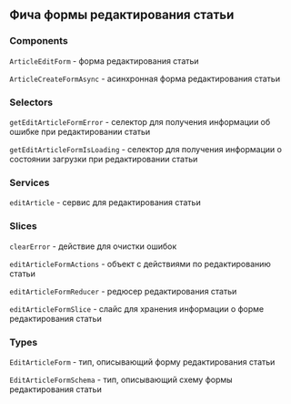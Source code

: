 ## Фича формы редактирования статьи

### Components

`ArticleEditForm` - форма редактирования статьи

`ArticleCreateFormAsync` - асинхронная форма редактирования статьи

### Selectors

`getEditArticleFormError` - селектор для получения информации об ошибке при редактировании статьи

`getEditArticleFormIsLoading` - селектор для получения информации о состоянии загрузки при редактировании статьи

### Services

`editArticle` - сервис для редактирования статьи

### Slices

`clearError` - действие для очистки ошибок

`editArticleFormActions` - объект с действиями по редактированию статьи

`editArticleFormReducer` - редюсер редактирования статьи

`editArticleFormSlice` - слайс для хранения информации о форме редактирования статьи

### Types

`EditArticleForm` - тип, описывающий форму редактирования статьи

`EditArticleFormSchema` - тип, описывающий схему формы редактирования статьи
